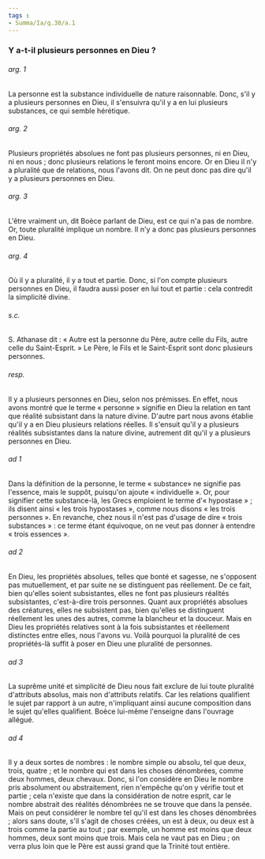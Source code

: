 ```yaml
---
tags : 
- Summa/Ia/q.30/a.1
---
```


### Y a-t-il plusieurs personnes en Dieu ?

###### arg. 1
La personne est la substance individuelle de nature raisonnable. Donc, s'il y a plusieurs personnes en Dieu, il s'ensuivra qu'il y a en lui plusieurs substances, ce qui semble hérétique. 

###### arg. 2
Plusieurs propriétés absolues ne font pas plusieurs personnes, ni en Dieu, ni en nous ; donc plusieurs relations le feront moins encore. Or en Dieu il n'y a pluralité que de relations, nous l'avons dit. On ne peut donc pas dire qu'il y a plusieurs personnes en Dieu. 

###### arg. 3
L'être vraiment un, dit Boèce parlant de Dieu, est ce qui n'a pas de nombre. Or, toute pluralité implique un nombre. Il n'y a donc pas plusieurs personnes en Dieu. 

###### arg. 4
Où il y a pluralité, il y a tout et partie. Donc, si l'on compte plusieurs personnes en Dieu, il faudra aussi poser en lui tout et partie : cela contredit la simplicité divine. 

###### s.c.
S. Athanase dit : « Autre est la personne du Père, autre celle du Fils, autre celle du Saint-Esprit. » Le Père, le Fils et le Saint-Esprit sont donc plusieurs personnes. 

###### resp.
Il y a plusieurs personnes en Dieu, selon nos prémisses. En effet, nous avons montré que le terme « personne » signifie en Dieu la relation en tant que réalité subsistant dans la nature divine. D'autre part nous avons établie qu'il y a en Dieu plusieurs relations réelles. Il s'ensuit qu'il y a plusieurs réalités subsistantes dans la nature divine, autrement dit qu'il y a plusieurs personnes en Dieu. 

###### ad 1
Dans la définition de la personne, le terme « substance» ne signifie pas l'essence, mais le suppôt, puisqu'on ajoute « individuelle ». Or, pour signifier cette substance-là, les Grecs emploient le terme d'« hypostase » ; ils disent ainsi « les trois hypostases », comme nous disons « les trois personnes ». En revanche, chez nous il n'est pas d'usage de dire « trois substances » : ce terme étant équivoque, on ne veut pas donner à entendre « trois essences ». 

###### ad 2
En Dieu, les propriétés absolues, telles que bonté et sagesse, ne s'opposent pas mutuellement, et par suite ne se distinguent pas réellement. De ce fait, bien qu'elles soient subsistantes, elles ne font pas plusieurs réalités subsistantes, c'est-à-dire trois personnes. Quant aux propriétés absolues des créatures, elles ne subsistent pas, bien qu'elles se distinguent réellement les unes des autres, comme la blancheur et la douceur. Mais en Dieu les propriétés relatives sont à la fois subsistantes et réellement distinctes entre elles, nous l'avons vu. Voilà pourquoi la pluralité de ces propriétés-là suffit à poser en Dieu une pluralité de personnes. 

###### ad 3
La suprême unité et simplicité de Dieu nous fait exclure de lui toute pluralité d'attributs absolus, mais non d'attributs relatifs. Car les relations qualifient le sujet par rapport à un autre, n'impliquant ainsi aucune composition dans le sujet qu'elles qualifient. Boèce lui-même l'enseigne dans l'ouvrage allégué. 

###### ad 4
Il y a deux sortes de nombres : le nombre simple ou absolu, tel que deux, trois, quatre ; et le nombre qui est dans les choses dénombrées, comme deux hommes, deux chevaux. Donc, si l'on considère en Dieu le nombre pris absolument ou abstraitement, rien n'empêche qu'on y vérifie tout et partie ; cela n'existe que dans la considération de notre esprit, car le nombre abstrait des réalités dénombrées ne se trouve que dans la pensée. Mais on peut considérer le nombre tel qu'il est dans les choses dénombrées ; alors sans doute, s'il s'agit de choses créées, un est à deux, ou deux est à trois comme la partie au tout ; par exemple, un homme est moins que deux hommes, deux sont moins que trois. Mais cela ne vaut pas en Dieu ; on verra plus loin que le Père est aussi grand que la Trinité tout entière. 



